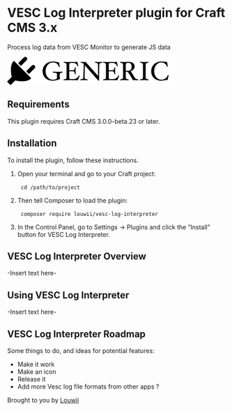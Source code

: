 # VESC Log Interpreter plugin for Craft CMS 3.x

Process log data from VESC Monitor to generate JS data

![Screenshot](resources/img/plugin-logo.png)

## Requirements

This plugin requires Craft CMS 3.0.0-beta.23 or later.

## Installation

To install the plugin, follow these instructions.

1. Open your terminal and go to your Craft project:

        cd /path/to/project

2. Then tell Composer to load the plugin:

        composer require louwii/vesc-log-interpreter

3. In the Control Panel, go to Settings → Plugins and click the “Install” button for VESC Log Interpreter.

## VESC Log Interpreter Overview

-Insert text here-

## Using VESC Log Interpreter

-Insert text here-

## VESC Log Interpreter Roadmap

Some things to do, and ideas for potential features:

* Make it work
* Make an icon
* Release it
* Add more Vesc log file formats from other apps ?

Brought to you by [Louwii](http://github.com/louwii)
